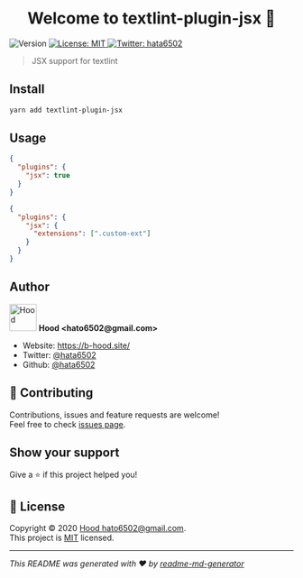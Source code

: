 <h1 align="center">Welcome to textlint-plugin-jsx 👋</h1>
<p>
  <img alt="Version" src="https://img.shields.io/badge/version-0.0.0-blue.svg?cacheSeconds=2592000" />
  <a href="https://github.com/blue-hood/textlint-plugin-jsx/blob/master/LICENSE" target="_blank">
    <img alt="License: MIT" src="https://img.shields.io/badge/License-MIT-yellow.svg" />
  </a>
  <a href="https://twitter.com/hata6502" target="_blank">
    <img alt="Twitter: hata6502" src="https://img.shields.io/twitter/follow/hata6502.svg?style=social" />
  </a>
</p>

> JSX support for textlint

## Install

```sh
yarn add textlint-plugin-jsx
```

## Usage

```json
{
  "plugins": {
    "jsx": true
  }
}
```

```json
{
  "plugins": {
    "jsx": {
      "extensions": [".custom-ext"]
    }
  }
}
```

## Author

<p>
  <img alt="Hood" src="https://avatars.githubusercontent.com/blue-hood" width="48" />
  <b>Hood &lt;hato6502@gmail.com&gt;</b>
</p>

- Website: https://b-hood.site/
- Twitter: [@hata6502](https://twitter.com/hata6502)
- Github: [@hata6502](https://github.com/hata6502)

## 🤝 Contributing

Contributions, issues and feature requests are welcome!<br />Feel free to check [issues page](https://github.com/blue-hood/textlint-plugin-jsx/issues).

## Show your support

Give a ⭐️ if this project helped you!

## 📝 License

Copyright © 2020 [Hood <hato6502@gmail.com>](https://github.com/hata6502).<br />
This project is [MIT](https://github.com/blue-hood/textlint-plugin-jsx/blob/master/LICENSE) licensed.

---

_This README was generated with ❤️ by [readme-md-generator](https://github.com/kefranabg/readme-md-generator)_
